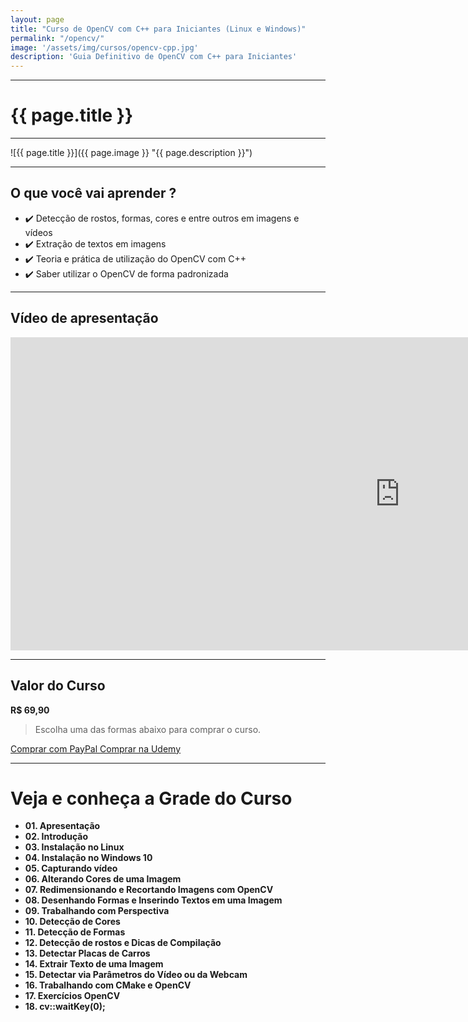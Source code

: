```yaml
---
layout: page
title: "Curso de OpenCV com C++ para Iniciantes (Linux e Windows)"
permalink: "/opencv/"
image: '/assets/img/cursos/opencv-cpp.jpg'
description: 'Guia Definitivo de OpenCV com C++ para Iniciantes'
---
```


---

# {{ page.title }}

---

![{{ page.title }}]({{ page.image }} "{{ page.description }}")

---

## O que você vai aprender ? 
+ ✔️  Detecção de rostos, formas, cores e entre outros em imagens e vídeos
+ ✔️  Extração de textos em imagens
+ ✔️  Teoria e prática de utilização do OpenCV com C++
+ ✔️  Saber utilizar o OpenCV de forma padronizada


---

## Vídeo de apresentação

<iframe width="1246" height="501" src="https://www.youtube.com/embed/EuCOEK7PMCg" frameborder="0" allow="accelerometer; autoplay; encrypted-media; gyroscope; picture-in-picture" allowfullscreen></iframe>

---

## Valor do Curso
**R$ 69,90**
> Escolha uma das formas abaixo para comprar o curso.

<a href="https://bit.ly/OpenCVplusplus" class="btn btn-lg btn-info btn-block my-2 py-3">
  <i class="fab fa-paypal"></i> Comprar com PayPal
</a>

<a href="https://bit.ly/OpenCVplus" class="btn btn-lg btn-danger btn-block my-2 py-3">
  <i class="fas fa-graduation-cap"></i> Comprar na Udemy
</a>

---

# Veja e conheça a Grade do Curso
+ **01. Apresentação**
+ **02. Introdução**
+ **03. Instalação no Linux**
+ **04. Instalação no Windows 10**
+ **05. Capturando vídeo**
+ **06. Alterando Cores de uma Imagem**
+ **07. Redimensionando e Recortando Imagens com OpenCV**
+ **08. Desenhando Formas e Inserindo Textos em uma Imagem**
+ **09. Trabalhando com Perspectiva**
+ **10. Detecção de Cores**
+ **11. Detecção de Formas**
+ **12. Detecção de rostos e Dicas de Compilação**
+ **13. Detectar Placas de Carros**
+ **14. Extrair Texto de uma Imagem**
+ **15. Detectar via Parâmetros do Vídeo ou da Webcam**
+ **16. Trabalhando com CMake e OpenCV**
+ **17. Exercícios OpenCV**
+ **18. cv::waitKey(0);**


